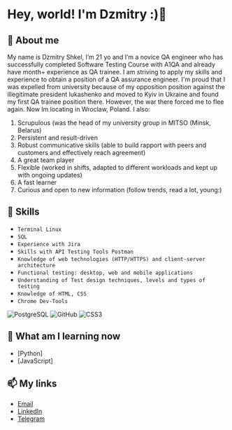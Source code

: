 # Hey, world! I'm Dzmitry :)👋

## 🚀 About me

My name is Dzmitry Shkel, I’m 21 yo and I’m a novice QA engineer who has successfully completed Software Testing Course with A1QA and already have month+ experience as QA trainee. I am striving to apply my skills and experience to obtain a position of a QA assurance engineer. 
I'm proud that I was expelled from university because of my opposition position against the illegitimate president lukashenko and moved to Kyiv in Ukraine and found my first QA trainee position there.
However, the war there forced me to flee again. Now Im locating in Wroclaw, Poland.
I also:
1. Scrupulous (was the head of my university group in MITSO (Minsk, Belarus)
2. Persistent and result-driven 
3. Robust communicative skills (able to build rapport with peers and customers and effectively reach agreement)
4. A great team player 
5. Flexible (worked in shifts, adapted to different workloads and kept up with ongoing updates)
6. A fast learner 
7. Curious and open to new information (follow trends, read a lot, young:)

## 💼 Skills

- `Terminal Linux`
- `SQL`
- `Experience with Jira`
- `Skills with API Testing Tools Postman`
- `Knowledge of web technologies (HTTP/HTTPS) and client-server architecture`
- `Functional testing: desktop, web and mobile applications`
- `Understanding of Test design techniques, levels and types of testing`
- `Knowledge of HTML, CSS`
- `Chrome Dev-Tools`

![PostgreSQL](https://img.shields.io/badge/-PostgreSQL-336791?style=flat-square&logo=postgresql)
![GitHub](https://img.shields.io/badge/-GitHub-181717?style=flat-square&logo=github)
![CSS3](https://img.shields.io/badge/-CSS3-1572B6?style=flat-square&logo=css3)


## 🌱 What am I learning now 

- [Python]
- [JavaScript]

## 📫 My links

- [Email](mailto:dzmitryshkel@gmail.com)
- [LinkedIn](https://www.linkedin.com/in/shkelya/)
- [Telegram](https://t.me/shkelya)

